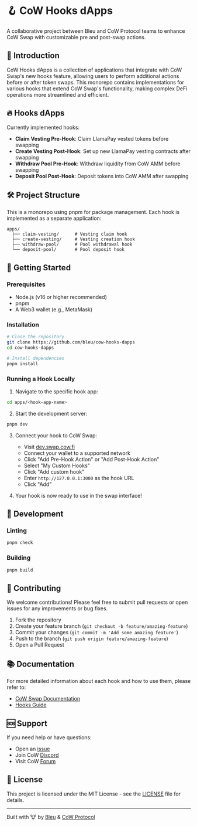 # 🪝 CoW Hooks dApps

A collaborative project between Bleu and CoW Protocol teams to enhance CoW Swap with customizable pre and post-swap actions.

## 🎯 Introduction

CoW Hooks dApps is a collection of applications that integrate with CoW Swap's new hooks feature, allowing users to perform additional actions before or after token swaps. This monorepo contains implementations for various hooks that extend CoW Swap's functionality, making complex DeFi operations more streamlined and efficient.

## 🔥 Hooks dApps

Currently implemented hooks:

- **Claim Vesting Pre-Hook**: Claim LlamaPay vested tokens before swapping
- **Create Vesting Post-Hook**: Set up new LlamaPay vesting contracts after swapping
- **Withdraw Pool Pre-Hook**: Withdraw liquidity from CoW AMM before swapping
- **Deposit Pool Post-Hook**: Deposit tokens into CoW AMM after swapping

## 🛠 Project Structure

This is a monorepo using pnpm for package management. Each hook is implemented as a separate application:

```
apps/
  ├── claim-vesting/      # Vesting claim hook
  ├── create-vesting/     # Vesting creation hook
  ├── withdraw-pool/      # Pool withdrawal hook
  └── deposit-pool/       # Pool deposit hook
```

## 🚀 Getting Started

### Prerequisites

- Node.js (v16 or higher recommended)
- pnpm
- A Web3 wallet (e.g., MetaMask)

### Installation

```bash
# Clone the repository
git clone https://github.com/bleu/cow-hooks-dapps
cd cow-hooks-dapps

# Install dependencies
pnpm install
```

### Running a Hook Locally

1. Navigate to the specific hook app:

```bash
cd apps/<hook-app-name>
```

2. Start the development server:

```bash
pnpm dev
```

3. Connect your hook to CoW Swap:

   - Visit [dev.swap.cow.fi](https://dev.swap.cow.fi/#/100/swap/hooks)
   - Connect your wallet to a supported network
   - Click "Add Pre-Hook Action" or "Add Post-Hook Action"
   - Select "My Custom Hooks"
   - Click "Add custom hook"
   - Enter `http://127.0.0.1:3000` as the hook URL
   - Click "Add"

4. Your hook is now ready to use in the swap interface!

## 🔧 Development

### Linting

```bash
pnpm check
```

### Building

```bash
pnpm build
```

## 🤝 Contributing

We welcome contributions! Please feel free to submit pull requests or open issues for any improvements or bug fixes.

1. Fork the repository
2. Create your feature branch (`git checkout -b feature/amazing-feature`)
3. Commit your changes (`git commit -m 'Add some amazing feature'`)
4. Push to the branch (`git push origin feature/amazing-feature`)
5. Open a Pull Request

## 📚 Documentation

For more detailed information about each hook and how to use them, please refer to:

- [CoW Swap Documentation](https://docs.cow.fi)
- [Hooks Guide](https://docs.cow.fi/cow-protocol/reference/core/intents/hooks#creating-orders-with-hooks)

## 🆘 Support

If you need help or have questions:

- Open an [issue](https://github.com/bleu/cow-hooks-dapps/issues)
- Join CoW [Discord](https://discord.gg/cowprotocol)
- Visit CoW [Forum](https://forum.cow.fi)

## 📄 License

This project is licensed under the MIT License - see the [LICENSE](LICENSE) file for details.

---

Built with 🐮 by [Bleu](http://bleu.builders) & [CoW Protocol](https://cow.fi)
